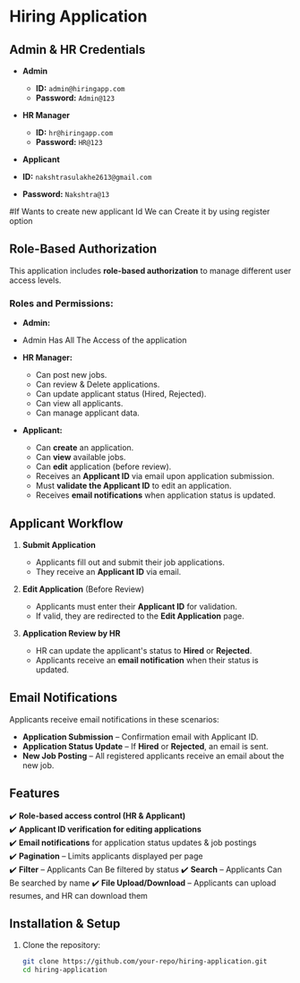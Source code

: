 # Hiring Application

## Admin & HR Credentials

- **Admin**
  - **ID:** `admin@hiringapp.com`
  - **Password:** `Admin@123`
  
- **HR Manager**
  - **ID:** `hr@hiringapp.com`
  - **Password:** `HR@123`

- **Applicant**
- **ID:** `nakshtrasulakhe2613@gmail.com`
- **Password:** `Nakshtra@13`

#If Wants to create new applicant Id We can Create it by using register option


## Role-Based Authorization

This application includes **role-based authorization** to manage different user access levels.

### **Roles and Permissions:**
- **Admin:**
 - Admin Has All The Access of the application

- **HR Manager:**
  - Can post new jobs.
  - Can review & Delete applications.
  - Can update applicant status (Hired, Rejected).
  - Can view all applicants.
  - Can manage applicant data.

- **Applicant:**
  - Can **create** an application.
  - Can **view** available jobs.
  - Can **edit** application (before review).
  - Receives an **Applicant ID** via email upon application submission.
  - Must **validate the Applicant ID** to edit an application.
  - Receives **email notifications** when application status is updated.

## **Applicant Workflow**
1. **Submit Application**  
   - Applicants fill out and submit their job applications.  
   - They receive an **Applicant ID** via email.  

2. **Edit Application** (Before Review)  
   - Applicants must enter their **Applicant ID** for validation.  
   - If valid, they are redirected to the **Edit Application** page.  

3. **Application Review by HR**  
   - HR can update the applicant's status to **Hired** or **Rejected**.  
   - Applicants receive an **email notification** when their status is updated.

## **Email Notifications**
Applicants receive email notifications in these scenarios:
- **Application Submission** – Confirmation email with Applicant ID.
- **Application Status Update** – If **Hired** or **Rejected**, an email is sent.
- **New Job Posting** – All registered applicants receive an email about the new job.

## **Features**
✔️ **Role-based access control (HR & Applicant)**  
✔️ **Applicant ID verification for editing applications**  
✔️ **Email notifications** for application status updates & job postings  
✔️ **Pagination** – Limits applicants displayed per page  
✔️ **Filter** – Applicants Can Be filtered by status 
✔️ **Search** – Applicants Can Be searched by name 
✔️ **File Upload/Download** – Applicants can upload resumes, and HR can download them  

## **Installation & Setup**
1. Clone the repository:  
   ```bash
   git clone https://github.com/your-repo/hiring-application.git
   cd hiring-application
